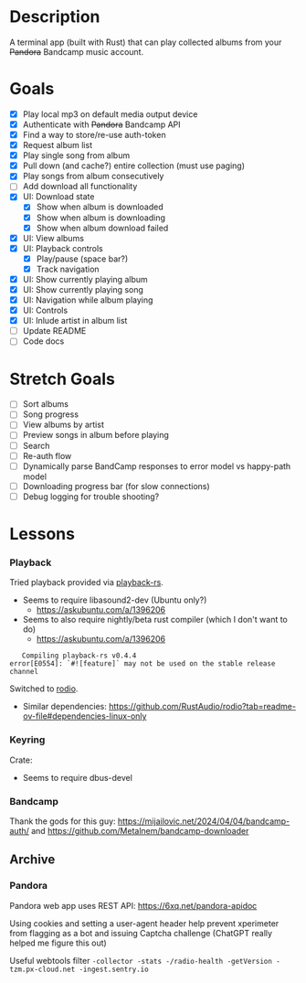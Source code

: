 # Description
A terminal app (built with Rust) that can play collected albums from your ~~Pandora~~ Bandcamp music account.

# Goals
- [x] Play local mp3 on default media output device
- [x] Authenticate with ~~Pandora~~ Bandcamp API
- [x] Find a way to store/re-use auth-token
- [x] Request album list
- [x] Play single song from album
- [x] Pull down (and cache?) entire collection (must use paging)
- [x] Play songs from album consecutively
- [ ] Add download all functionality
- [x] UI: Download state
  - [x] Show when album is downloaded
  - [x] Show when album is downloading
  - [x] Show when album download failed
- [x] UI: View albums
- [x] UI: Playback controls
  - [x] Play/pause (space bar?)
  - [x] Track navigation
- [x] UI: Show currently playing album
- [x] UI: Show currently playing song
- [x] UI: Navigation while album playing
- [x] UI: Controls
- [x] UI: Inlude artist in album list
- [ ] Update README
- [ ] Code docs

# Stretch Goals
- [ ] Sort albums
- [ ] Song progress
- [ ] View albums by artist
- [ ] Preview songs in album before playing
- [ ] Search
- [ ] Re-auth flow
- [ ] Dynamically parse BandCamp responses to error model vs happy-path model
- [ ] Downloading progress bar (for slow connections)
- [ ] Debug logging for trouble shooting?

# Lessons
### Playback
Tried playback provided via [playback-rs](https://crates.io/crates/playback-rs/0.4.4).
 - Seems to require libasound2-dev (Ubuntu only?)
   - https://askubuntu.com/a/1396206
 - Seems to also require nightly/beta rust compiler (which I don't want to do)
   - https://askubuntu.com/a/1396206
```
   Compiling playback-rs v0.4.4
error[E0554]: `#![feature]` may not be used on the stable release channel
```

Switched to [rodio](https://crates.io/crates/rodio).
 - Similar dependencies: https://github.com/RustAudio/rodio?tab=readme-ov-file#dependencies-linux-only

### Keyring
Crate:
 - Seems to require dbus-devel

### Bandcamp
Thank the gods for this guy: https://mijailovic.net/2024/04/04/bandcamp-auth/ and https://github.com/Metalnem/bandcamp-downloader

## Archive
### Pandora
Pandora web app uses REST API: https://6xq.net/pandora-apidoc

Using cookies and setting a user-agent header help prevent xperimeter from flagging as a bot and issuing Captcha challenge
(ChatGPT really helped me figure this out)

Useful webtools filter `-collector -stats -/radio-health -getVersion -tzm.px-cloud.net -ingest.sentry.io`
